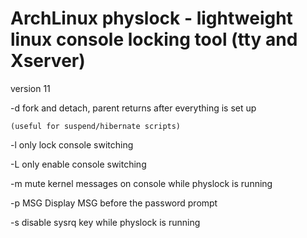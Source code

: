 # ArchLinux physlock - lightweight linux console locking tool (tty and Xserver)

version 11


-d	fork and detach, parent returns after everything is set up

	(useful for suspend/hibernate scripts)

-l	only lock console switching

-L	only enable console switching

-m	mute kernel messages on console while physlock is running

-p MSG	Display MSG before the password prompt

-s	disable sysrq key while physlock is running

